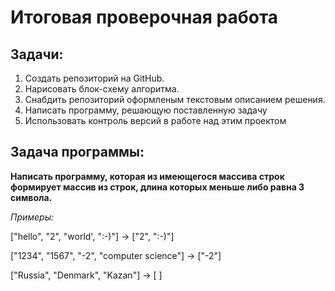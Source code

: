 # Итоговая проверочная работа
## Задачи:
1. Создать репозиторий на GitHub.
2. Нарисовать блок-схему алгоритма.
3. Снабдить репозиторий оформленым текстовым описанием решения.
4. Написать программу, решающую поставленную задачу
5. Использовать контроль версий в работе над этим проектом
## Задача программы:
**Написать программу, которая из имеющегося массива строк формирует массив из строк, длина которых меньше либо равна 3 символа.**

*Примеры:*

["hello", "2", "world', ":-)"] -> ["2", ":-)"]

["1234", "1567", "-2", "computer science"] -> ["-2"]

["Russia", "Denmark", "Kazan"] -> [ ]